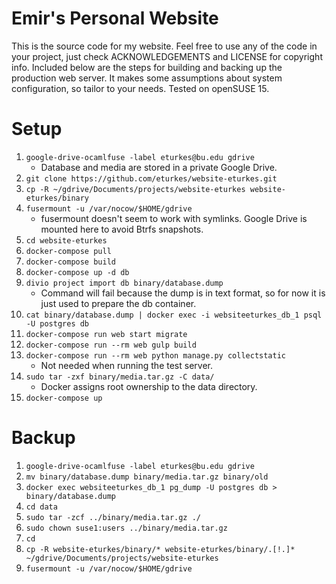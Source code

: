 # Emir's Personal Website

This is the source code for my website. Feel free to use any of the code in your project, just check ACKNOWLEDGEMENTS and LICENSE for copyright info. Included below are the steps for building and backing up the production web server. It makes some assumptions about system configuration, so tailor to your needs. Tested on openSUSE 15.

# Setup

1. `google-drive-ocamlfuse -label eturkes@bu.edu gdrive`
   * Database and media are stored in a private Google Drive.
1. `git clone https://github.com/eturkes/website-eturkes.git`
1. `cp -R ~/gdrive/Documents/projects/website-eturkes website-eturkes/binary`
1. `fusermount -u /var/nocow/$HOME/gdrive`
   * fusermount doesn't seem to work with symlinks. Google Drive is mounted here to avoid Btrfs snapshots.
1. `cd website-eturkes`
1. `docker-compose pull`
1. `docker-compose build`
1. `docker-compose up -d db`
1. `divio project import db binary/database.dump`
   * Command will fail because the dump is in text format, so for now it is just used to prepare the db container.
1. `cat binary/database.dump | docker exec -i websiteeturkes_db_1 psql -U postgres db`
1. `docker-compose run web start migrate`
1. `docker-compose run --rm web gulp build`
1. `docker-compose run --rm web python manage.py collectstatic`
   * Not needed when running the test server.
1. `sudo tar -zxf binary/media.tar.gz -C data/`
   * Docker assigns root ownership to the data directory.
1. `docker-compose up`

# Backup

1. `google-drive-ocamlfuse -label eturkes@bu.edu gdrive`
1. `mv binary/database.dump binary/media.tar.gz binary/old`
1. `docker exec websiteeturkes_db_1 pg_dump -U postgres db > binary/database.dump`
1. `cd data`
1. `sudo tar -zcf ../binary/media.tar.gz ./`
1. `sudo chown suse1:users ../binary/media.tar.gz`
1. `cd`
1. `cp -R website-eturkes/binary/* website-eturkes/binary/.[!.]* ~/gdrive/Documents/projects/website-eturkes`
1. `fusermount -u /var/nocow/$HOME/gdrive`
